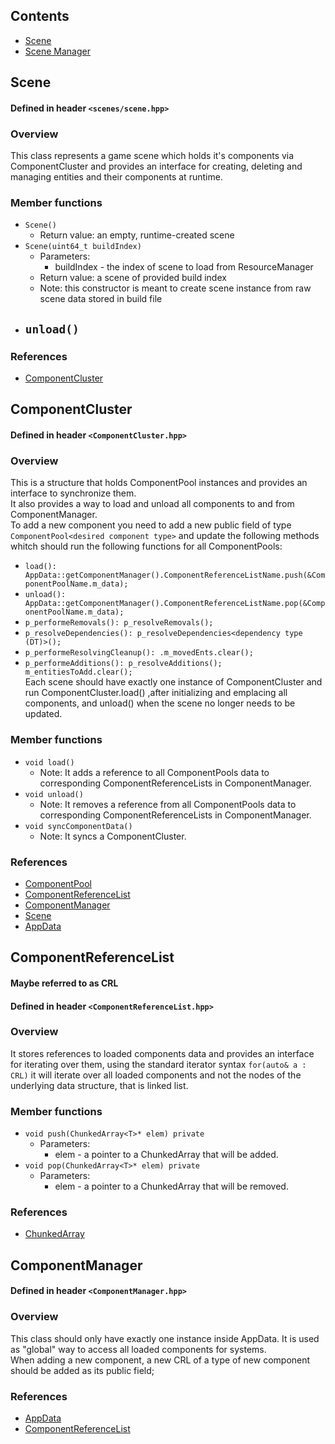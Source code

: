 ## Contents
- [Scene](#scene)
- [Scene Manager](#scenemanager)

## <a id="scene"></a>Scene
#### Defined in header `<scenes/scene.hpp>`
### Overview
This class represents a game scene which holds it's components via ComponentCluster and provides an interface for creating, deleting and managing entities and their components at runtime.
### Member functions
- `Scene()`
  - Return value: an empty, runtime-created scene
- `Scene(uint64_t buildIndex)`
  - Parameters:
    - buildIndex - the index of scene to load from ResourceManager
  - Return value: a scene of provided build index
  - Note: this constructor is meant to create scene instance from raw scene data stored in build file
- `unload()`
  - 

### References
- [ComponentCluster](#componentcluster)
## <a id="componentcluster"></a>ComponentCluster
#### Defined in header `<ComponentCluster.hpp>`
### Overview
This is a structure that holds ComponentPool instances and provides an interface to synchronize them.  
It also provides a way to load and unload all components to and from ComponentManager.  
To add a new component you need to add a new public field of type `ComponentPool<desired component type>` and update the following methods whitch should
run the following functions for all ComponentPools:  
- `load(): AppData::getComponentManager().ComponentReferenceListName.push(&ComponentPoolName.m_data);`
- `unload(): AppData::getComponentManager().ComponentReferenceListName.pop(&ComponentPoolName.m_data);`
- `p_performeRemovals(): p_resolveRemovals();`
- `p_resolveDependencies(): p_resolveDependencies<dependency type (DT)>();`
- `p_performeResolvingCleanup(): .m_movedEnts.clear();`
- `p_performeAdditions(): p_resolveAdditions(); m_entitiesToAdd.clear();`  
Each scene should have exactly one instance of ComponentCluster and run ComponentCluster.load() ,after initializing and emplacing all components, and unload()
when the scene no longer needs to be updated.
### Member functions
- `void load()`
  - Note: It adds a reference to all ComponentPools data to corresponding ComponentReferenceLists in ComponentManager.
- `void unload()`
  - Note: It removes a reference from all ComponentPools data to corresponding ComponentReferenceLists in ComponentManager.
- `void syncComponentData()`
  - Note: It syncs a ComponentCluster.
### References
- [ComponentPool](#componentpool)
- [ComponentReferenceList](#componentreferencelist)
- [ComponentManager](#componentmanager)
- [Scene]( )
- [AppData]( )
## <a id="componentreferencelist"></a>ComponentReferenceList
#### Maybe referred to as CRL
#### Defined in header `<ComponentReferenceList.hpp>`
### Overview
It stores references to loaded components data and provides an interface for iterating over them, using the standard iterator syntax `for(auto& a : CRL)` it 
will iterate over all loaded components and not the nodes of the underlying data structure, that is linked list.
### Member functions
- `void push(ChunkedArray<T>* elem) private`
  - Parameters:  
    - elem - a pointer to a ChunkedArray<T> that will be added.
- `void pop(ChunkedArray<T>* elem) private`
  - Parameters:  
    - elem - a pointer to a ChunkedArray<T> that will be removed.
### References
- [ChunkedArray]( )

## <a id="componentmanager"></a>ComponentManager
#### Defined in header `<ComponentManager.hpp>`
### Overview
This class should only have exactly one instance inside AppData. It is used as "global" way to access all loaded components for systems.  
When adding a new component, a new CRL of a type of new component should be added as its public field;
### References
- [AppData]( )
- [ComponentReferenceList](#componentreferencelist)
